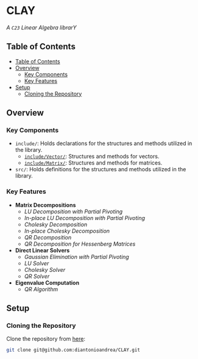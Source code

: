 # CLAY

_A `C23` Linear Algebra librarY_

## Table of Contents

- [Table of Contents](#table-of-contents)
- [Overview](#overview)
    - [Key Components](#key-components)
    - [Key Features](#key-features)
- [Setup](#setup)
    - [Cloning the Repository](#cloning-the-repository)

## Overview

### Key Components

- `include/`: Holds declarations for the structures and methods utilized in the library.
    - [`include/Vector/`](./include/Vector/): Structures and methods for vectors.
    - [`include/Matrix/`](./include/Matrix/): Structures and methods for matrices.
- `src/`: Holds definitions for the structures and methods utilized in the library.

### Key Features

- **Matrix Decompositions**
    - _LU Decomposition with Partial Pivoting_
    - _In-place LU Decomposition with Partial Pivoting_
    - _Cholesky Decomposition_
    - _In-place Cholesky Decomposition_
    - _QR Decomposition_
    - _QR Decomposition for Hessenberg Matrices_
- **Direct Linear Solvers**
    - _Gaussian Elimination with Partial Pivoting_
    - _LU Solver_
    - _Cholesky Solver_
    - _QR Solver_
- **Eigenvalue Computation**
    - _QR Algorithm_

## Setup

### Cloning the Repository

Clone the repository from [here](https://github.com/diantonioandrea/CLAY):

```bash
git clone git@github.com:diantonioandrea/CLAY.git
```
